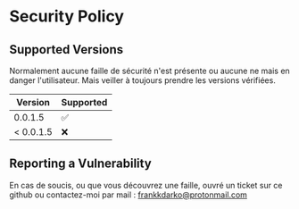 # Security Policy

## Supported Versions

Normalement aucune faille de sécurité n'est présente ou aucune ne mais en danger l'utilisateur. Mais veiller à toujours prendre les versions vérifiées.

| Version   | Supported          |
| --------- | ------------------ |
| 0.0.1.5   | :white_check_mark: |
| < 0.0.1.5 | :x:                |

## Reporting a Vulnerability

En cas de soucis, ou que vous découvrez une faille, ouvré un ticket sur ce github ou contactez-moi par mail : frankkdarko@protonmail.com
